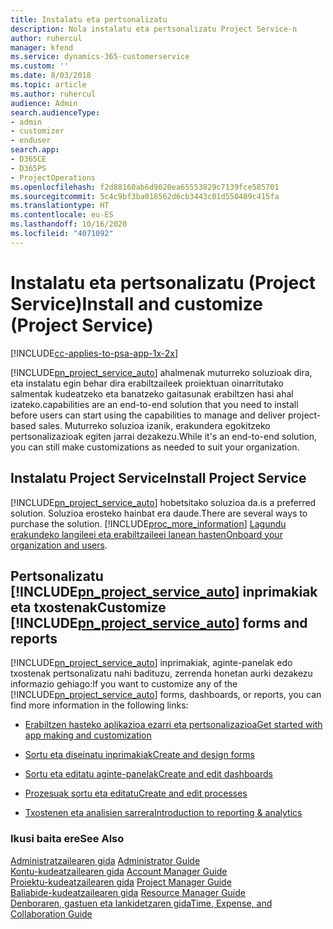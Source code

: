```yaml
---
title: Instalatu eta pertsonalizatu
description: Nola instalatu eta pertsonalizatu Project Service-n
author: ruhercul
manager: kfend
ms.service: dynamics-365-customerservice
ms.custom: ''
ms.date: 8/03/2018
ms.topic: article
ms.author: ruhercul
audience: Admin
search.audienceType:
- admin
- customizer
- enduser
search.app:
- D365CE
- D365PS
- ProjectOperations
ms.openlocfilehash: f2d88160ab6d9020ea65553829c7139fce585701
ms.sourcegitcommit: 5c4c9bf3ba018562d6cb3443c01d550489c415fa
ms.translationtype: HT
ms.contentlocale: eu-ES
ms.lasthandoff: 10/16/2020
ms.locfileid: "4071092"
---
```

# <a name="install-and-customize-project-service"></a><span data-ttu-id="abe52-103">Instalatu eta pertsonalizatu (Project Service)</span><span class="sxs-lookup"><span data-stu-id="abe52-103">Install and customize (Project Service)</span></span>

[!INCLUDE[cc-applies-to-psa-app-1x-2x](../includes/cc-applies-to-psa-app-1x-2x.md)]

[!INCLUDE[pn_project_service_auto](../includes/pn-project-service-auto.md)] <span data-ttu-id="abe52-104">ahalmenak muturreko soluzioak dira, eta instalatu egin behar dira erabiltzaileek proiektuan oinarritutako salmentak kudeatzeko eta banatzeko gaitasunak erabiltzen hasi ahal izateko.</span><span class="sxs-lookup"><span data-stu-id="abe52-104">capabilities are an end-to-end solution that you need to install before users can start using the capabilities to manage and deliver project-based sales.</span></span> <span data-ttu-id="abe52-105">Muturreko soluzioa izanik, erakundera egokitzeko pertsonalizazioak egiten jarrai dezakezu.</span><span class="sxs-lookup"><span data-stu-id="abe52-105">While it's an end-to-end solution, you can still make customizations as needed to suit your organization.</span></span>  
<!-- TODO: I expect to find the information on how to get and install this here. Please find that and add it here. Same for Project Service.--> 
  
## <a name="install-project-service"></a><span data-ttu-id="abe52-106">Instalatu Project Service</span><span class="sxs-lookup"><span data-stu-id="abe52-106">Install Project Service</span></span>  
 [!INCLUDE[pn_project_service_auto](../includes/pn-project-service-auto.md)] <span data-ttu-id="abe52-107">hobetsitako soluzioa da.</span><span class="sxs-lookup"><span data-stu-id="abe52-107">is a preferred solution.</span></span> <span data-ttu-id="abe52-108">Soluzioa erosteko hainbat era daude.</span><span class="sxs-lookup"><span data-stu-id="abe52-108">There are several ways to purchase the solution.</span></span> [!INCLUDE[proc_more_information](../includes/proc-more-information.md)] <span data-ttu-id="abe52-109">[Lagundu erakundeko langileei eta erabiltzaileei lanean hasten](https://docs.microsoft.com/dynamics365/customerengagement/on-premises/admin/onboard-your-organization-and-users-to-dynamics-365-online)</span><span class="sxs-lookup"><span data-stu-id="abe52-109">[Onboard your organization and users](https://docs.microsoft.com/dynamics365/customerengagement/on-premises/admin/onboard-your-organization-and-users-to-dynamics-365-online).</span></span>  
  
## <a name="customize-pn_project_service_auto-forms-and-reports"></a><span data-ttu-id="abe52-110">Pertsonalizatu [!INCLUDE[pn_project_service_auto](../includes/pn-project-service-auto.md)] inprimakiak eta txostenak</span><span class="sxs-lookup"><span data-stu-id="abe52-110">Customize [!INCLUDE[pn_project_service_auto](../includes/pn-project-service-auto.md)] forms and reports</span></span>  
 <span data-ttu-id="abe52-111">[!INCLUDE[pn_project_service_auto](../includes/pn-project-service-auto.md)] inprimakiak, aginte-panelak edo txostenak pertsonalizatu nahi badituzu, zerrenda honetan aurki dezakezu informazio gehiago:</span><span class="sxs-lookup"><span data-stu-id="abe52-111">If you want to customize any of the [!INCLUDE[pn_project_service_auto](../includes/pn-project-service-auto.md)] forms, dashboards, or reports, you can find more information in the following links:</span></span>  
  
- [<span data-ttu-id="abe52-112">Erabiltzen hasteko aplikazioa ezarri eta pertsonalizazioa</span><span class="sxs-lookup"><span data-stu-id="abe52-112">Get started with app making and customization</span></span>](https://docs.microsoft.com/dynamics365/customerengagement/on-premises/customize/getting-started-customization)  
  
- [<span data-ttu-id="abe52-113">Sortu eta diseinatu inprimakiak</span><span class="sxs-lookup"><span data-stu-id="abe52-113">Create and design forms</span></span>](https://docs.microsoft.com/dynamics365/customerengagement/on-premises/customize/create-design-forms)  
  
- [<span data-ttu-id="abe52-114">Sortu eta editatu aginte-panelak</span><span class="sxs-lookup"><span data-stu-id="abe52-114">Create and edit dashboards</span></span>](https://docs.microsoft.com/dynamics365/customerengagement/on-premises/customize/create-edit-dashboards)  
  
- [<span data-ttu-id="abe52-115">Prozesuak sortu eta editatu</span><span class="sxs-lookup"><span data-stu-id="abe52-115">Create and edit processes</span></span>](https://docs.microsoft.com/dynamics365/customerengagement/on-premises/customize/guide-staff-through-common-tasks-processes)  
  
- [<span data-ttu-id="abe52-116">Txostenen eta analisien sarrera</span><span class="sxs-lookup"><span data-stu-id="abe52-116">Introduction to reporting & analytics</span></span>](https://docs.microsoft.com/dynamics365/customerengagement/on-premises/analytics/reporting-analytics-with-dynamics-365)  
  
### <a name="see-also"></a><span data-ttu-id="abe52-117">Ikusi baita ere</span><span class="sxs-lookup"><span data-stu-id="abe52-117">See Also</span></span>  
 <span data-ttu-id="abe52-118">[Administratzailearen gida](../psa/admin-guide.md) </span><span class="sxs-lookup"><span data-stu-id="abe52-118">[Administrator Guide](../psa/admin-guide.md) </span></span>  
 <span data-ttu-id="abe52-119">[Kontu-kudeatzailearen gida](../psa/account-manager-guide.md) </span><span class="sxs-lookup"><span data-stu-id="abe52-119">[Account Manager Guide](../psa/account-manager-guide.md) </span></span>  
 <span data-ttu-id="abe52-120">[Proiektu-kudeatzailearen gida](../psa/project-manager-guide.md) </span><span class="sxs-lookup"><span data-stu-id="abe52-120">[Project Manager Guide](../psa/project-manager-guide.md) </span></span>  
 <span data-ttu-id="abe52-121">[Baliabide-kudeatzailearen gida](../psa/resource-manager-guide.md) </span><span class="sxs-lookup"><span data-stu-id="abe52-121">[Resource Manager Guide](../psa/resource-manager-guide.md) </span></span>  
 [<span data-ttu-id="abe52-122">Denboraren, gastuen eta lankidetzaren gida</span><span class="sxs-lookup"><span data-stu-id="abe52-122">Time, Expense, and Collaboration Guide</span></span>](../psa/time-expense-collaboration-guide.md)
